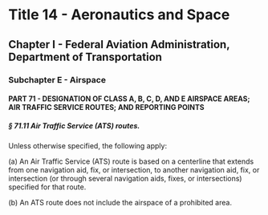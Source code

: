 
# Title 14 - Aeronautics and Space
## Chapter I - Federal Aviation Administration, Department of Transportation
### Subchapter E - Airspace
#### PART 71 - DESIGNATION OF CLASS A, B, C, D, AND E AIRSPACE AREAS; AIR TRAFFIC SERVICE ROUTES; AND REPORTING POINTS
##### § 71.11 Air Traffic Service (ATS) routes.

Unless otherwise specified, the following apply:

(a) An Air Traffic Service (ATS) route is based on a centerline that extends from one navigation aid, fix, or intersection, to another navigation aid, fix, or intersection (or through several navigation aids, fixes, or intersections) specified for that route.

(b) An ATS route does not include the airspace of a prohibited area.
